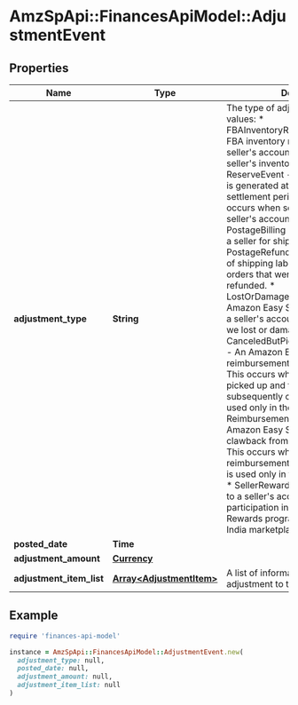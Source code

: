 # AmzSpApi::FinancesApiModel::AdjustmentEvent

## Properties

| Name | Type | Description | Notes |
| ---- | ---- | ----------- | ----- |
| **adjustment_type** | **String** | The type of adjustment.  Possible values:  * FBAInventoryReimbursement - An FBA inventory reimbursement to a seller&#39;s account. This occurs if a seller&#39;s inventory is damaged.  * ReserveEvent - A reserve event that is generated at the time of a settlement period closing. This occurs when some money from a seller&#39;s account is held back.  * PostageBilling - The amount paid by a seller for shipping labels.  * PostageRefund - The reimbursement of shipping labels purchased for orders that were canceled or refunded.  * LostOrDamagedReimbursement - An Amazon Easy Ship reimbursement to a seller&#39;s account for a package that we lost or damaged.  * CanceledButPickedUpReimbursement - An Amazon Easy Ship reimbursement to a seller&#39;s account. This occurs when a package is picked up and the order is subsequently canceled. This value is used only in the India marketplace.  * ReimbursementClawback - An Amazon Easy Ship reimbursement clawback from a seller&#39;s account. This occurs when a prior reimbursement is reversed. This value is used only in the India marketplace.  * SellerRewards - An award credited to a seller&#39;s account for their participation in an offer in the Seller Rewards program. Applies only to the India marketplace. | [optional] |
| **posted_date** | **Time** |  | [optional] |
| **adjustment_amount** | [**Currency**](Currency.md) |  | [optional] |
| **adjustment_item_list** | [**Array&lt;AdjustmentItem&gt;**](AdjustmentItem.md) | A list of information about items in an adjustment to the seller&#39;s account. | [optional] |

## Example

```ruby
require 'finances-api-model'

instance = AmzSpApi::FinancesApiModel::AdjustmentEvent.new(
  adjustment_type: null,
  posted_date: null,
  adjustment_amount: null,
  adjustment_item_list: null
)
```

